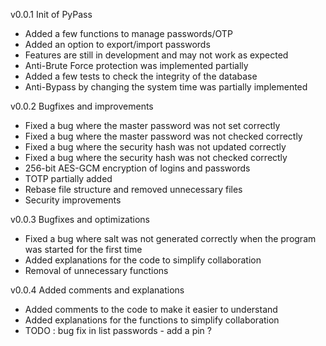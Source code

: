 v0.0.1
Init of PyPass
- Added a few functions to manage passwords/OTP
- Added an option to export/import passwords
- Features are still in development and may not work as expected
- Anti-Brute Force protection was implemented partially
- Added a few tests to check the integrity of the database
- Anti-Bypass by changing the system time was partially implemented

v0.0.2
Bugfixes and improvements
- Fixed a bug where the master password was not set correctly
- Fixed a bug where the master password was not checked correctly
- Fixed a bug where the security hash was not updated correctly
- Fixed a bug where the security hash was not checked correctly
- 256-bit AES-GCM encryption of logins and passwords
- TOTP partially added
- Rebase file structure and removed unnecessary files
- Security improvements

v0.0.3
Bugfixes and optimizations
- Fixed a bug where salt was not generated correctly when the program was started for the first time
- Added explanations for the code to simplify collaboration
- Removal of unnecessary functions

v0.0.4
Added comments and explanations
- Added comments to the code to make it easier to understand
- Added explanations for the functions to simplify collaboration
- TODO : bug fix in list passwords - add a pin ?
